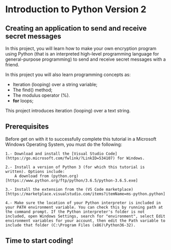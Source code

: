 # Introduction to Python Version 2
## Creating an application to send and receive secret messages

In this project, you will learn how to make your own encryption program using Python (that is an interpreted high-level programming language for general-purpose programming) to send and receive secret messages with a friend. 

In this project you will also learn programming concepts as:

- Iteration (looping) over a string variable;
- The find() method;
- The modulus operator (%).
- **for** loops;

This project introduces iteration (looping) over a text string.

## Prerequisites

Before get on with it to successfully complete this tutorial in a Microsoft Windows Operating System, you must do the following:

    1.- Download and install the [Visual Studio Code](https://go.microsoft.com/fwlink/?LinkID=534107) for Windows.
	
	2.- Install a version of Python 3 (for which this tutorial is written). Options include:
        A download from (python.org)[https://www.python.org/ftp/python/3.6.5/python-3.6.5.exe]

    3.- Install the extension from the (VS Code marketplace)[https://marketplace.visualstudio.com/items?itemName=ms-python.python]
	
	4.- Make sure the location of your Python interpreter is included in your PATH environment variable. You can check this by running path at the command prompt. If the Python interpreter's folder is not included, open Windows Settings, search for "environment", select Edit environment variables for your account, then edit the Path variable to include that folder (C:\Program Files (x86)\Python36-32).
	
## Time to start coding!
